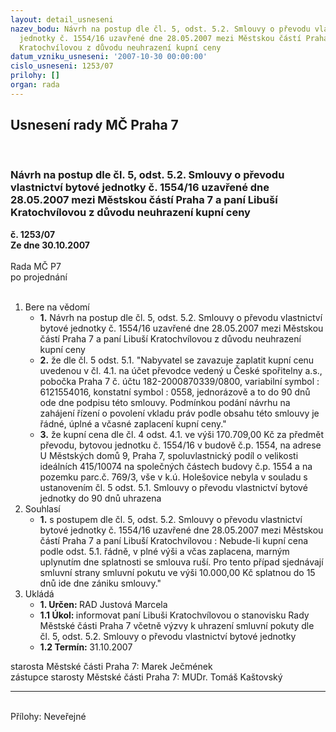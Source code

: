 ```yaml
---
layout: detail_usneseni
nazev_bodu: Návrh na postup dle čl. 5, odst. 5.2. Smlouvy o převodu vlastnictví bytové
  jednotky č. 1554/16 uzavřené dne 28.05.2007 mezi Městskou částí Praha 7 a paní  Libuší
  Kratochvílovou z důvodu neuhrazení kupní ceny
datum_vzniku_usneseni: '2007-10-30 00:00:00'
cislo_usneseni: 1253/07
prilohy: []
organ: rada
---
```

<div id="ucUsn_pList" class="usn">
	<span><h2>Usnesení rady MČ Praha 7 </h2>
<br></span><div class="standBody">
<span><h3>Návrh na postup dle čl. 5, odst. 5.2. Smlouvy o převodu vlastnictví bytové jednotky č. 1554/16 uzavřené dne 28.05.2007 mezi Městskou částí Praha 7 a paní  Libuší Kratochvílovou z důvodu neuhrazení kupní ceny</h3></span><div class="center">
		<strong>č. 1253/07</strong><br>
	</div>
<div class="center">
		<strong>Ze dne 30.10.2007</strong><br><br>
	</div>Rada MČ P7<br> po projednání<br><br><ol>
<li>Bere na vědomí<ul>
<li>
<strong>1.</strong> Návrh na postup dle čl. 5, odst. 5.2. Smlouvy o převodu vlastnictví bytové jednotky č. 1554/16 uzavřené dne 28.05.2007 mezi Městskou částí Praha 7 a paní  Libuší Kratochvílovou z důvodu neuhrazení kupní ceny</li>
<li>
<strong>2.</strong> že dle čl. 5 odst. 5.1. "Nabyvatel se zavazuje zaplatit kupní cenu uvedenou v čl. 4.1. na účet převodce vedený u České spořitelny a.s., pobočka Praha 7 č. účtu 182-2000870339/0800, variabilní symbol : 6121554016, konstatní symbol : 0558, jednorázově a to do 90 dnů ode dne podpisu této smlouvy. Podmínkou podání návrhu na zahájení řízení o povolení vkladu práv podle obsahu této smlouvy je řádné, úplné a včasné zaplacení kupní ceny."</li>
<li>
<strong>3.</strong> že kupní cena dle čl. 4 odst. 4.1. ve výši 170.709,00 Kč za předmět převodu, bytovou jednotku č. 1554/16 v budově č.p. 1554, na adrese U Městských domů 9, Praha 7, spoluvlastnický podíl o velikosti ideálních 415/10074 na společných částech budovy č.p. 1554 a na pozemku parc.č. 769/3, vše v k.ú. Holešovice nebyla v souladu s ustanovením čl. 5 odst. 5.1. Smlouvy o převodu vlastnictví bytové jednotky do 90 dnů uhrazena   </li>
</ul>
</li>
<li>Souhlasí<ul><li>
<strong>1.</strong> s postupem dle čl. 5, odst. 5.2. Smlouvy o převodu vlastnictví bytové jednotky č. 1554/16 uzavřené dne 28.05.2007 mezi Městskou částí Praha 7 a paní Libuší Kratochvílovou : Nebude-li kupní cena podle odst. 5.1. řádně, v plné výši a včas zaplacena, marným uplynutím dne splatnosti se smlouva ruší. Pro tento případ sjednávají smluvní strany smluvní pokutu ve výši 10.000,00 Kč splatnou do 15 dnů ide dne zániku smlouvy."</li></ul>
</li>
<li>Ukládá<ul>
<li>
<strong>1. Určen: </strong>RAD Justová Marcela</li>
<li>
<strong>1.1 Úkol: </strong>informovat paní Libuši Kratochvílovou o stanovisku Rady Městské části Praha 7 včetně výzvy k uhrazení smluvní pokuty dle čl. 5, odst. 5.2. Smlouvy o převodu vlastnictví bytové jednotky </li>
<li>
<strong>1.2 Termín: </strong>31.10.2007</li>
</ul>
</li>
</ol>starosta Městské části Praha 7: Marek Ječmének<br>zástupce starosty Městské části Praha 7: MUDr. Tomáš Kaštovský <hr>
<br>Přílohy: Neveřejné</div>
</div>